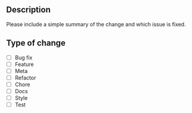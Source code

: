 ## Description

Please include a simple summary of the change and which issue is fixed.

## Type of change
- [ ] Bug fix
- [ ] Feature
- [ ] Meta
- [ ] Refactor
- [ ] Chore
- [ ] Docs
- [ ] Style
- [ ] Test
